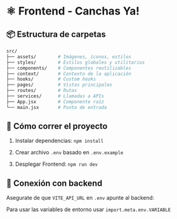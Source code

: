 # ⚛️ Frontend - Canchas Ya!

## 📦 Estructura de carpetas

```bash
src/
├── assets/        # Imágenes, íconos, estilos
├── styles/        # Estilos globales y utilitarios
├── components/    # Componentes reutilizables
├── context/       # Contexto de la aplicación
├── hooks/         # Custom hooks
├── pages/         # Vistas principales
├── routes/        # Rutas
├── services/      # Llamadas a APIs
├── App.jsx        # Componente raíz
└── main.jsx       # Punto de entrada
```


## 🚀 Cómo correr el proyecto

1. Instalar dependencias: `npm install`

2. Crear archivo `.env` basado en `.env.example`

3. Desplegar Frontend: `npm run dev`


## 🔗 Conexión con backend

Asegurate de que `VITE_API_URL` en `.env` apunte al backend:

Para usar las variables de entorno usar `import.meta.env.VARIABLE`

